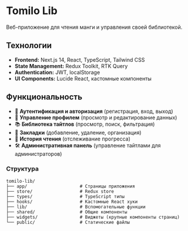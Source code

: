 # Tomilo Lib

Веб-приложение для чтения манги и управления своей библиотекой.

## Технологии

- **Frontend:** Next.js 14, React, TypeScript, Tailwind CSS
- **State Management:** Redux Toolkit, RTK Query
- **Authentication:** JWT, localStorage
- **UI Components:** Lucide React, кастомные компоненты

## Функциональность

- 🔐 **Аутентификация и авторизация** (регистрация, вход, выход)
- 👤 **Управление профилем** (просмотр и редактирование данных)
- 📚 **Библиотека тайтлов** (просмотр, поиск, фильтрация)
- 🔖 **Закладки** (добавление, удаление, организация)
- 📖 **История чтения** (отслеживание прогресса)
- 🛠 **Административная панель** (управление тайтлами для администраторов)

### Структура 
```text
tomilo-lib/
├── app/                    # Страницы приложения
├── store/                  # Redux store
├── types/                  # TypeScript типы
├── hooks/                  # Кастомные React хуки
├── lib/                    # Вспомогательные функции
├── shared/                 # Общие компоненты
├── widgets/                # Виджеты (крупные компоненты страниц)
└── public/                 # Статические файлы
```

